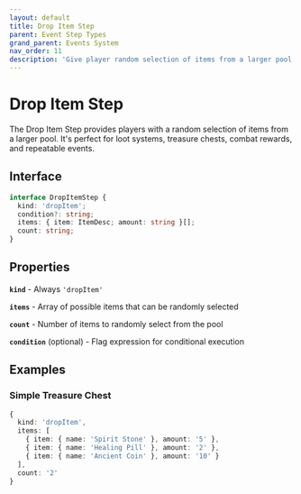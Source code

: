 ```yaml
---
layout: default
title: Drop Item Step
parent: Event Step Types
grand_parent: Events System
nav_order: 11
description: 'Give player random selection of items from a larger pool'
---
```


# Drop Item Step

The Drop Item Step provides players with a random selection of items from a larger pool. It's perfect for loot systems, treasure chests, combat rewards, and repeatable events.

## Interface

```typescript
interface DropItemStep {
  kind: 'dropItem';
  condition?: string;
  items: { item: ItemDesc; amount: string }[];
  count: string;
}
```

## Properties

**`kind`** - Always `'dropItem'`

**`items`** - Array of possible items that can be randomly selected

**`count`** - Number of items to randomly select from the pool

**`condition`** (optional) - Flag expression for conditional execution

## Examples

### Simple Treasure Chest

```typescript
{
  kind: 'dropItem',
  items: [
    { item: { name: 'Spirit Stone' }, amount: '5' },
    { item: { name: 'Healing Pill' }, amount: '2' },
    { item: { name: 'Ancient Coin' }, amount: '10' }
  ],
  count: '2'
}
```
